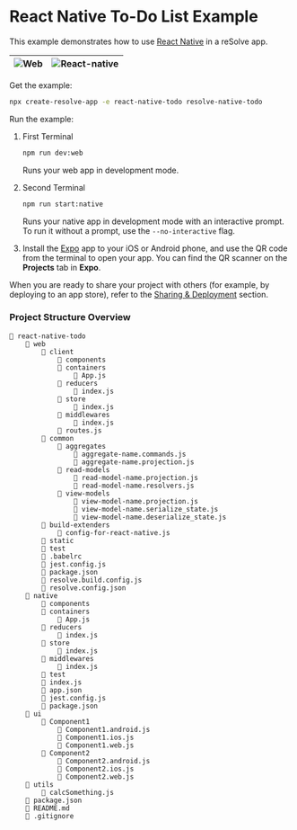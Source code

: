 # React Native To-Do List Example

This example demonstrates how to use [React Native](https://github.com/react-community/create-react-native-app) in a reSolve app.

| ![Web](https://user-images.githubusercontent.com/5055654/43512907-fbed0490-9584-11e8-8065-27a26abcbe41.png)           | ![React-native](https://user-images.githubusercontent.com/5055654/43513480-828fe250-9586-11e8-8999-c29114134e33.png) |
|-----|--------------|

Get the example:

```sh
npx create-resolve-app -e react-native-todo resolve-native-todo
```

Run the example:

1. First Terminal

    ```sh
    npm run dev:web
    ```

    Runs your web app in development mode.

2. Second Terminal

    ```sh
    npm run start:native
    ```

    Runs your native app in development mode with an interactive prompt. To run it without a prompt, use the `--no-interactive` flag.

3. Install the [Expo](https://expo.io) app to your iOS or Android phone, and use the QR code from the terminal to open your app. You can find the QR scanner on the **Projects** tab in **Expo**.

When you are ready to share your project with others (for example, by deploying to an app store), refer to the [Sharing & Deployment](https://github.com/react-community/create-react-native-app/blob/master/react-native-scripts/template/README.md#sharing-and-deployment) section. 


### Project Structure Overview
```
📁 react-native-todo
    📁 web
        📁 client
            📁 components
            📁 containers
                📄 App.js
            📁 reducers
                📄 index.js
            📁 store
                📄 index.js
            📁 middlewares
                📄 index.js
            📄 routes.js
        📁 common
            📁 aggregates
                📄 aggregate-name.commands.js
                📄 aggregate-name.projection.js
            📁 read-models
                📄 read-model-name.projection.js
                📄 read-model-name.resolvers.js
            📁 view-models
                📄 view-model-name.projection.js
                📄 view-model-name.serialize_state.js
                📄 view-model-name.deserialize_state.js
        📁 build-extenders
            📄 config-for-react-native.js
        📁 static
        📁 test
        📄 .babelrc
        📄 jest.config.js
        📄 package.json
        📄 resolve.build.config.js
        📄 resolve.config.json
    📁 native
        📁 components
        📁 containers
            📄 App.js
        📁 reducers
            📄 index.js
        📁 store
            📄 index.js
        📁 middlewares
            📄 index.js
        📁 test
        📄 index.js
        📄 app.json
        📄 jest.config.js
        📄 package.json
    📁 ui
        📁 Component1
            📄 Component1.android.js
            📄 Component1.ios.js
            📄 Component1.web.js
        📁 Component2
            📄 Component2.android.js
            📄 Component2.ios.js
            📄 Component2.web.js
    📁 utils
        📄 calcSomething.js
    📄 package.json
    📄 README.md
    📄 .gitignore
```

